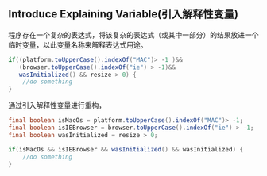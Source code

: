 ##  Introduce Explaining Variable(引入解释性变量)

程序存在一个复杂的表达式，将该复杂的表达式（或其中一部分）的结果放进一个临时变量，以此变量名称来解释表达式用途。

```java
if((platform.toUpperCase().indexOf("MAC")> -1 )&&
   (browser.toUpperCase().indexOf("ie") > -1)&&
   wasInitialized() && resize > 0) {
    //do something
}
```

通过引入解释性变量进行重构，

```java
final boolean isMacOs = platform.toUpperCase().indexOf("MAC")> -1;
final boolean isIEBrowser = browser.toUpperCase().indexOf("ie") > -1;
final boolean wasInitialized = resize > 0;

if(isMacOs && isIEBrowser && wasInitialized() && wasInitialized) {
    //do something
}
```

